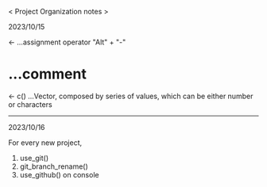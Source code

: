 < Project Organization notes >

2023/10/15


<- ...assignment operator     "Alt" + "-"

# ...comment

<- c() ...Vector, composed by series of values, which can be either number or characters

_________________________________________________________


2023/10/16

For every new project,
  1. use_git()
  2. git_branch_rename()
  3. use_github()
on console


